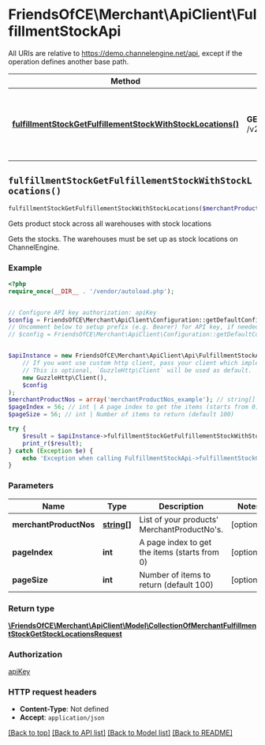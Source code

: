 # FriendsOfCE\Merchant\ApiClient\FulfillmentStockApi

All URIs are relative to https://demo.channelengine.net/api, except if the operation defines another base path.

| Method | HTTP request | Description |
| ------------- | ------------- | ------------- |
| [**fulfillmentStockGetFulfillementStockWithStockLocations()**](FulfillmentStockApi.md#fulfillmentStockGetFulfillementStockWithStockLocations) | **GET** /v2/fulfillmentstock | Gets product stock across all warehouses with stock locations |


## `fulfillmentStockGetFulfillementStockWithStockLocations()`

```php
fulfillmentStockGetFulfillementStockWithStockLocations($merchantProductNos, $pageIndex, $pageSize): \FriendsOfCE\Merchant\ApiClient\Model\CollectionOfMerchantFulfillmentStockGetStockLocationsRequest
```

Gets product stock across all warehouses with stock locations

Gets the stocks. The warehouses must be set up as stock locations on ChannelEngine.

### Example

```php
<?php
require_once(__DIR__ . '/vendor/autoload.php');


// Configure API key authorization: apiKey
$config = FriendsOfCE\Merchant\ApiClient\Configuration::getDefaultConfiguration()->setApiKey('apikey', 'YOUR_API_KEY');
// Uncomment below to setup prefix (e.g. Bearer) for API key, if needed
// $config = FriendsOfCE\Merchant\ApiClient\Configuration::getDefaultConfiguration()->setApiKeyPrefix('apikey', 'Bearer');


$apiInstance = new FriendsOfCE\Merchant\ApiClient\Api\FulfillmentStockApi(
    // If you want use custom http client, pass your client which implements `GuzzleHttp\ClientInterface`.
    // This is optional, `GuzzleHttp\Client` will be used as default.
    new GuzzleHttp\Client(),
    $config
);
$merchantProductNos = array('merchantProductNos_example'); // string[] | List of your products' MerchantProductNo's.
$pageIndex = 56; // int | A page index to get the items (starts from 0)
$pageSize = 56; // int | Number of items to return (default 100)

try {
    $result = $apiInstance->fulfillmentStockGetFulfillementStockWithStockLocations($merchantProductNos, $pageIndex, $pageSize);
    print_r($result);
} catch (Exception $e) {
    echo 'Exception when calling FulfillmentStockApi->fulfillmentStockGetFulfillementStockWithStockLocations: ', $e->getMessage(), PHP_EOL;
}
```

### Parameters

| Name | Type | Description  | Notes |
| ------------- | ------------- | ------------- | ------------- |
| **merchantProductNos** | [**string[]**](../Model/string.md)| List of your products&#39; MerchantProductNo&#39;s. | [optional] |
| **pageIndex** | **int**| A page index to get the items (starts from 0) | [optional] |
| **pageSize** | **int**| Number of items to return (default 100) | [optional] |

### Return type

[**\FriendsOfCE\Merchant\ApiClient\Model\CollectionOfMerchantFulfillmentStockGetStockLocationsRequest**](../Model/CollectionOfMerchantFulfillmentStockGetStockLocationsRequest.md)

### Authorization

[apiKey](../../README.md#apiKey)

### HTTP request headers

- **Content-Type**: Not defined
- **Accept**: `application/json`

[[Back to top]](#) [[Back to API list]](../../README.md#endpoints)
[[Back to Model list]](../../README.md#models)
[[Back to README]](../../README.md)
